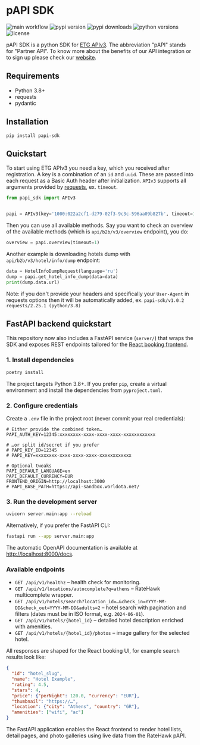 # pAPI SDK

![main workflow](https://github.com/emergingtravel/papi-sdk-python/workflows/Main/badge.svg)
![pypi version](https://img.shields.io/pypi/v/papi-sdk.svg)
![pypi downloads](https://img.shields.io/pypi/dm/papi-sdk.svg)
![python versions](https://img.shields.io/pypi/pyversions/papi-sdk.svg)
![license](https://img.shields.io/github/license/emergingtravel/papi-sdk-python.svg)

pAPI SDK is a python SDK for [ETG APIv3](https://docs.emergingtravel.com/).
The abbreviation "pAPI" stands for "Partner API". 
To know more about the benefits of our API integration or to sign up please check our [website](https://www.ratehawk.com/lp/en/API).

## Requirements

- Python 3.8+
- requests
- pydantic

## Installation

```
pip install papi-sdk
```

## Quickstart

To start using ETG APIv3 you need a key, which you received after registration. 
A key is a combination of an `id` and `uuid`. These are passed into each request as a Basic Auth header after initialization.
`APIv3` supports all arguments provided by [requests](https://github.com/psf/requests), ex. `timeout`.

```python
from papi_sdk import APIv3


papi = APIv3(key='1000:022a2cf1-d279-02f3-9c3c-596aa09b827b', timeout=15)
```

Then you can use all available methods. Say you want to check an overview of the available methods (which is `api/b2b/v3/overview` endpoint), you do:

```python
overview = papi.overview(timeout=1)
```

Another example is downloading hotels dump with `api/b2b/v3/hotel/info/dump` endpoint:

```python
data = HotelInfoDumpRequest(language='ru')
dump = papi.get_hotel_info_dump(data=data)
print(dump.data.url)
```

Note: if you don't provide your headers and specifically your `User-Agent` in requests options then it will be automatically added, ex. `papi-sdk/v1.0.2 requests/2.25.1 (python/3.8)`

## FastAPI backend quickstart

This repository now also includes a FastAPI service (`server/`) that wraps the SDK and exposes
REST endpoints tailored for the [React booking frontend](https://github.com/Dev-Dz27/React-booking).

### 1. Install dependencies

```bash
poetry install
```

The project targets Python 3.8+. If you prefer `pip`, create a virtual environment and install
the dependencies from `pyproject.toml`.

### 2. Configure credentials

Create a `.env` file in the project root (never commit your real credentials):

```env
# Either provide the combined token…
PAPI_AUTH_KEY=12345:xxxxxxxx-xxxx-xxxx-xxxx-xxxxxxxxxxxx

# …or split id/secret if you prefer
# PAPI_KEY_ID=12345
# PAPI_KEY=xxxxxxxx-xxxx-xxxx-xxxx-xxxxxxxxxxxx

# Optional tweaks
PAPI_DEFAULT_LANGUAGE=en
PAPI_DEFAULT_CURRENCY=EUR
FRONTEND_ORIGIN=http://localhost:3000
# PAPI_BASE_PATH=https://api-sandbox.worldota.net/
```

### 3. Run the development server

```bash
uvicorn server.main:app --reload
```

Alternatively, if you prefer the FastAPI CLI:

```bash
fastapi run --app server.main:app
```

The automatic OpenAPI documentation is available at [http://localhost:8000/docs](http://localhost:8000/docs).

### Available endpoints

- `GET /api/v1/healthz` – health check for monitoring.
- `GET /api/v1/locations/autocomplete?q=athens` – RateHawk multicomplete wrapper.
- `GET /api/v1/hotels/search?location_id=…&check_in=YYYY-MM-DD&check_out=YYYY-MM-DD&adults=2` – hotel search with pagination and filters (dates must be in ISO format, e.g. `2024-06-01`).
- `GET /api/v1/hotels/{hotel_id}` – detailed hotel description enriched with amenities.
- `GET /api/v1/hotels/{hotel_id}/photos` – image gallery for the selected hotel.

All responses are shaped for the React booking UI, for example search results look like:

```json
{
  "id": "hotel_slug",
  "name": "Hotel Example",
  "rating": 4.5,
  "stars": 4,
  "price": {"perNight": 120.0, "currency": "EUR"},
  "thumbnail": "https://…",
  "location": {"city": "Athens", "country": "GR"},
  "amenities": ["wifi", "ac"]
}
```

The FastAPI application enables the React frontend to render hotel lists, detail pages, and photo galleries using live data from the RateHawk pAPI.
